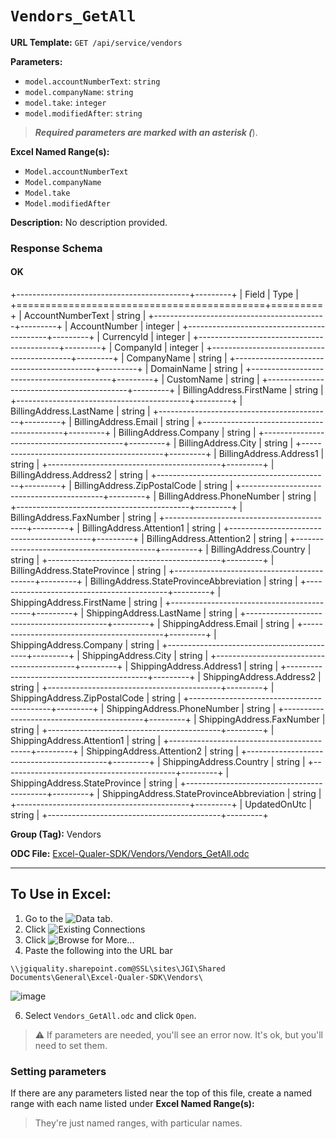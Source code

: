 # `Vendors_GetAll`

**URL Template:**
`GET /api/service/vendors`

**Parameters:**
- `model.accountNumberText`: `string`
- `model.companyName`: `string`
- `model.take`: `integer`
- `model.modifiedAfter`: `string`


> *****Required parameters are marked with an asterisk (*****).

**Excel Named Range(s):**
- `Model.accountNumberText`
- `Model.companyName`
- `Model.take`
- `Model.modifiedAfter`


**Description:**
No description provided.

### Response Schema

#### OK
+-------------------------------------------+---------+
| Field                                     | Type    |
+===========================================+=========+
| AccountNumberText                         | string  |
+-------------------------------------------+---------+
| AccountNumber                             | integer |
+-------------------------------------------+---------+
| CurrencyId                                | integer |
+-------------------------------------------+---------+
| CompanyId                                 | integer |
+-------------------------------------------+---------+
| CompanyName                               | string  |
+-------------------------------------------+---------+
| DomainName                                | string  |
+-------------------------------------------+---------+
| CustomName                                | string  |
+-------------------------------------------+---------+
| BillingAddress.FirstName                  | string  |
+-------------------------------------------+---------+
| BillingAddress.LastName                   | string  |
+-------------------------------------------+---------+
| BillingAddress.Email                      | string  |
+-------------------------------------------+---------+
| BillingAddress.Company                    | string  |
+-------------------------------------------+---------+
| BillingAddress.City                       | string  |
+-------------------------------------------+---------+
| BillingAddress.Address1                   | string  |
+-------------------------------------------+---------+
| BillingAddress.Address2                   | string  |
+-------------------------------------------+---------+
| BillingAddress.ZipPostalCode              | string  |
+-------------------------------------------+---------+
| BillingAddress.PhoneNumber                | string  |
+-------------------------------------------+---------+
| BillingAddress.FaxNumber                  | string  |
+-------------------------------------------+---------+
| BillingAddress.Attention1                 | string  |
+-------------------------------------------+---------+
| BillingAddress.Attention2                 | string  |
+-------------------------------------------+---------+
| BillingAddress.Country                    | string  |
+-------------------------------------------+---------+
| BillingAddress.StateProvince              | string  |
+-------------------------------------------+---------+
| BillingAddress.StateProvinceAbbreviation  | string  |
+-------------------------------------------+---------+
| ShippingAddress.FirstName                 | string  |
+-------------------------------------------+---------+
| ShippingAddress.LastName                  | string  |
+-------------------------------------------+---------+
| ShippingAddress.Email                     | string  |
+-------------------------------------------+---------+
| ShippingAddress.Company                   | string  |
+-------------------------------------------+---------+
| ShippingAddress.City                      | string  |
+-------------------------------------------+---------+
| ShippingAddress.Address1                  | string  |
+-------------------------------------------+---------+
| ShippingAddress.Address2                  | string  |
+-------------------------------------------+---------+
| ShippingAddress.ZipPostalCode             | string  |
+-------------------------------------------+---------+
| ShippingAddress.PhoneNumber               | string  |
+-------------------------------------------+---------+
| ShippingAddress.FaxNumber                 | string  |
+-------------------------------------------+---------+
| ShippingAddress.Attention1                | string  |
+-------------------------------------------+---------+
| ShippingAddress.Attention2                | string  |
+-------------------------------------------+---------+
| ShippingAddress.Country                   | string  |
+-------------------------------------------+---------+
| ShippingAddress.StateProvince             | string  |
+-------------------------------------------+---------+
| ShippingAddress.StateProvinceAbbreviation | string  |
+-------------------------------------------+---------+
| UpdatedOnUtc                              | string  |
+-------------------------------------------+---------+

**Group (Tag):**
Vendors

**ODC File:**
[Excel-Qualer-SDK/Vendors/Vendors_GetAll.odc](https://github.com/Johnson-Gage-Inspection-Inc/qualer-sdk-odc/blob/main/Excel-Qualer-SDK/Vendors/Vendors_GetAll.odc)

---

To Use in Excel:
---

1. Go to the ![`Data`](https://github.com/user-attachments/assets/da437a70-57b3-4c5b-bb01-4910ece19ed1)
 tab.
3. Click ![Existing Connections](https://github.com/user-attachments/assets/a2f1ed67-b2e0-4c23-ac90-68c870e60289)
4. Click ![`Browse for More...`](https://github.com/user-attachments/assets/8e698494-6865-41e7-b6fa-043aea81809a)
5. Paste the following into the URL bar
```
\\jgiquality.sharepoint.com@SSL\sites\JGI\Shared Documents\General\Excel-Qualer-SDK\Vendors\
```

![image](https://github.com/user-attachments/assets/1e1a8d87-0377-446d-aaf5-d78562991db3)

6. Select `Vendors_GetAll.odc` and click `Open`.

> ⚠️ If parameters are needed, you'll see an error now. It's ok, but you'll need to set them.

### Setting parameters
If there are any parameters listed near the top of this file, create a named range with each name listed under **Excel Named Range(s):**
> They're just named ranges, with particular names.
